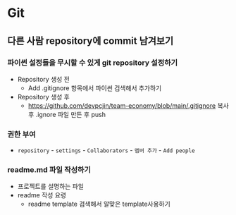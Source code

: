 # Git
## 다른 사람 repository에 commit 남겨보기
### 파이썬 설정들을 무시할 수 있게 git repository 설정하기
- Repository 생성 전
    - Add .gitignore 항목에서 파이썬 검색해서 추가하기
- Repository 생성 후
    - https://github.com/devpcjin/team-economy/blob/main/.gitignore 복사 후 .ignore 파일 만든 후 push

### 권한 부여
- ```repository``` - ```settings``` - ```Collaborators``` - ```멤버 추가``` - ```Add people```

### readme.md 파일 작성하기
- 프로젝트를 설명하는 파일
- readme 작성 요령
    - readme template 검색해서 알맞은 template사용하기

